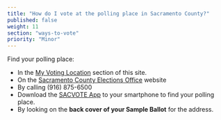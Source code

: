 ```yaml
---
title: "How do I vote at the polling place in Sacramento County?"
published: false
weight: 11
section: "ways-to-vote"
priority: "Minor"
---
```


Find your polling place:  
- In the [My Voting Location](#section-my-polling-place) section of this site.  
- On the [Sacramento County Elections Office](https://pollingplacelookupen.saccounty.net) website  
- By calling (916) 875-6500  
- Download the [SACVOTE App](http://www.elections.saccounty.net/Pages/MobileApp.aspx) to your smartphone to find your polling place.  
- By looking on the **back cover of your Sample Ballot** for the address.  
